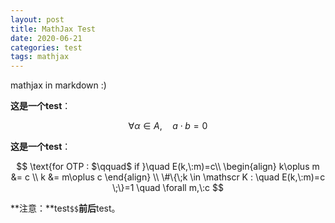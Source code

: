 ```yaml
---
layout: post
title: MathJax Test
date: 2020-06-21
categories: test
tags: mathjax 
---
```


mathjax in markdown :)

**这是一个test**：

$$
\forall \alpha \in A, \quad a \cdot b = 0
$$

**这是一个test**：

$$
\text{for OTP : $\qquad$ if }\quad E(k,\:m)=c\\
\begin{align}
k\oplus m &= c \\
k &= m\oplus c
\end{align}
\\
\#\{\;k \in \mathscr K : \quad E(k,\:m)=c \;\}=1 \quad \forall m,\:c
$$

**注意：**test`$$`**前后**test。